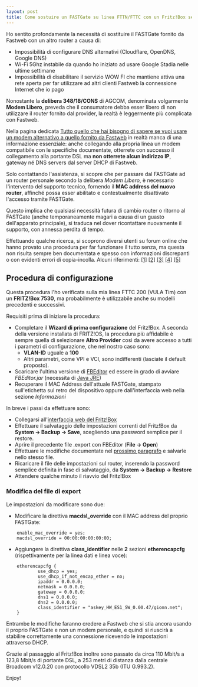```yaml
---
layout: post
title: Come sostuire un FASTGate su linea FTTN/FTTC con un Fritz!Box senza contattare assistenza Fastweb
---
```


Ho sentito profondamente la necessità di sostituire il FASTGate fornito da
Fastweb con un altro router a causa di:

* Impossibilità di configurare DNS alternativi (Cloudflare, OpenDNS, Google DNS)
* Wi-Fi 5Ghz instabile da quando ho iniziato ad usare Google Stadia nelle ultime
  settimane
* Impossibilità di disabilitare il servizio WOW FI che mantiene attiva una rete
  aperta per far utilizzare ad altri clienti Fastweb la connessione Internet che
  io pago

Nonostante la **delibera 348/18/CONS** di AGCOM, denominata volgarmente **Modem
Libero**, preveda che il consumatore debba esser libero di non utilizzare il
router fornito dal provider, la realtà è leggermente più complicata con Fastweb.

Nella pagina dedicata [Tutto quello che hai bisogno di sapere se vuoi usare un
modem alternativo a quello fornito da
Fastweb](https://www.fastweb.it/adsl-fibra-ottica/dettagli/altri-modem/) in
realtà manca di una informazione essenziale: anche collegando alla propria linea
un modem compatibile con le specifiche documentate, otterrete con successo il
collegamento alla portante DSL ma **non otterrete alcun indirizzo IP**, gateway
né DNS servers dal server DHCP di Fastweb.

Solo contattando l'assistenza, si scopre che per passare dal FASTGate ad un
router personale secondo la delibera *Modem Libero*, è necessario l'intervento
del supporto tecnico, fornendo il **MAC address del nuovo router**, affinché
possa esser abilitato e contestualmente disattivato l'accesso tramite FASTGate.

Questo implica che qualsiasi necessità futura di cambio router o ritorno al
FASTGate (anche temporaneamente magari a causa di un guasto dell'apparato
principale), si traduca nel dover ricontattare nuovamente il supporto, con
annessa perdita di tempo.

Effettuando qualche ricerca, si scoprono diversi utenti su forum online che
hanno provato una procedura per far funzionare il tutto senza, ma questa non
risulta sempre ben documentata e spesso con informazioni discrepanti o con
evidenti errori di copia-incolla. Alcuni riferimenti:
[[1]](https://www.fritzbox-forum.com/t10295-cambiare-mac-address-fritz-box#49719)
[[2]](https://www.wisp-forum.it/viewtopic.php?t=37528)
[[3]](https://www.ilpuntotecnico.com/forum/index.php/topic,82468.msg259979.html#msg259979)
[[4]](https://www.fastweb.it/forum/servizi-rete-fissa-tematiche-tecniche/prima-attivazione-con-fritzbox-t28081.html#p110082)
[[5]](https://www.amazon.it/gp/customer-reviews/RQXWJEQL0YYCH?ref_=fspcr_pl_sr_2_5_15_460169031)

## Procedura di configurazione

Questa procedura l'ho verificata sulla mia linea FTTC 200 (VULA Tim) con un
**FRITZ!Box 7530**, ma probabilmente è utilizzabile anche su modelli precedenti
e successivi.

Requisiti prima di iniziare la procedura:

* Completare il **Wizard di prima configurazione** del Fritz!Box. A seconda
  della versione installata di FRITZ!OS, la procedura più affidabile è sempre
  quella di selezionare **Altro Provider** così da avere accesso a tutti
  i parametri di configurazione, che nel nostro caso sono:
  * **VLAN-ID** uguale a **100**
  * Altri parametri, come VPI e VCI, sono indifferenti (lasciate il default
    proposto).
* Scaricare l'ultima versione di
  [FBEditor](https://github.com/proghack/FBEditor) ed essere in grado di avviare
  *FBEditor.jar* (necessita di [Java
  JRE](https://www.oracle.com/it/java/technologies/javase-jre8-downloads.html))
* Recuperare il MAC Address dell'attuale FASTGate, stampato sull'etichetta sul
  retro del dispositivo oppure dall'interfaccia web nella sezione *Informazioni*

In breve i passi da effettuare sono:

* Collegarsi all'[interfaccia web del Fritz!Box](http://fritz.box)
* Effettuare il salvataggio delle impostazioni correnti del Fritz!Box da
  **System -> Backup -> Save**, scegliendo una password semplice per il restore.
* Aprire il precedente file .export con FBEditor (**File -> Open**)
* Effettuare le modifiche documentate nel [prossimo
  paragrafo](#modifica-del-file-di-export) e salvarle nello stesso file.
* Ricaricare il file delle impostazioni sul router, inserendo la password
  semplice definita in fase di salvataggio, da **System -> Backup -> Restore**
* Attendere qualche minuto il riavvio del Fritz!Box

### Modifica del file di export

Le impostazioni da modificare sono due:

* Modificare la direttiva **macdsl_override** con il MAC address del proprio
  FASTGate:

```
    enable_mac_override = yes;
    macdsl_override = 00:00:00:00:00:00;
```

* Aggiungere la direttiva **class_identifier** nelle **2** sezioni
  **etherencapcfg** (rispettivamente per la linea dati e linea voce):

```
    etherencapcfg {
            use_dhcp = yes;
            use_dhcp_if_not_encap_ether = no;
            ipaddr = 0.0.0.0;
            netmask = 0.0.0.0;
            gateway = 0.0.0.0;
            dns1 = 0.0.0.0;
            dns2 = 0.0.0.0;
            class_identifier = "askey_HW_ES1_SW_0.00.47/gionn.net";
    }
```

Entrambe le modifiche faranno credere a Fastweb che si stia ancora usando il
proprio FASTGate e non un modem personale, e quindi si riuscirà a stabilire
correttamente una connessione ricevendo le impostazioni attraverso DHCP.

Grazie al passaggio al Fritz!Box inoltre sono passato da circa 110 Mbit/s a
123,8 Mbit/s di portante DSL, a 253 metri di distanza dalla centrale Broadcom
v12.0.20 con protocollo VDSL2 35b (ITU G.993.2).

Enjoy!
